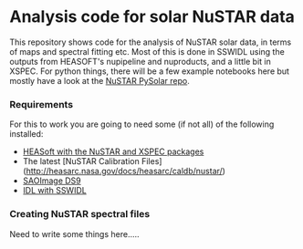# Analysis code for solar NuSTAR data

This repository shows code for the analysis of NuSTAR solar data, in terms of maps and spectral fitting etc. Most of this is done in SSWIDL using the outputs from HEASOFT's nupipeline and nuproducts, and a little bit in XSPEC. For python things, there will be a few example notebooks here but mostly have a look at the [NuSTAR PySolar repo](https://github.com/NuSTAR/nustar_pysolar).

### Requirements

For this to work you are going to need some (if not all) of the following installed:

* [HEASoft with the NuSTAR and XSPEC packages](http://heasarc.nasa.gov/lheasoft/download.html)
* The latest [NuSTAR Calibration Files] (http://heasarc.nasa.gov/docs/heasarc/caldb/nustar/)
* [SAOImage DS9](http://ds9.si.edu/site/Home.html)
* [IDL with SSWIDL](http://www.lmsal.com/solarsoft/ssw_setup.html)

### Creating NuSTAR spectral files

Need to write some things here.....
